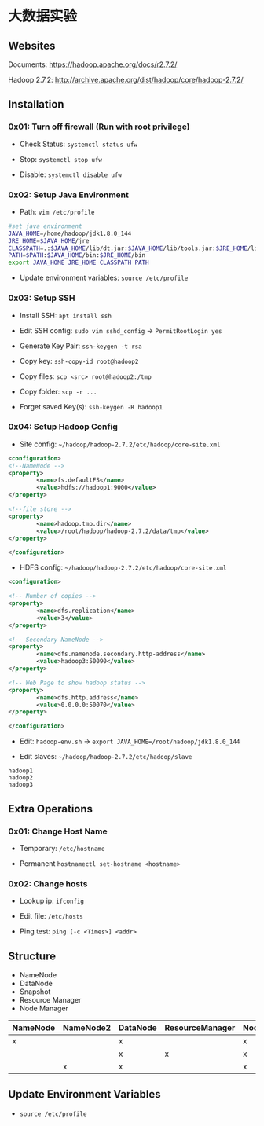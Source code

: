 # 大数据实验

## Websites
Documents: https://hadoop.apache.org/docs/r2.7.2/

Hadoop 2.7.2: http://archive.apache.org/dist/hadoop/core/hadoop-2.7.2/

## Installation
### 0x01: Turn off firewall (Run with root privilege)
- Check Status: `systemctl status ufw`

- Stop: `systemctl stop ufw`

- Disable: `systemctl disable ufw`

### 0x02: Setup Java Environment
- Path: `vim /etc/profile`
```sh
#set java environment
JAVA_HOME=/home/hadoop/jdk1.8.0_144
JRE_HOME=$JAVA_HOME/jre
CLASSPATH=.:$JAVA_HOME/lib/dt.jar:$JAVA_HOME/lib/tools.jar:$JRE_HOME/lib/rt.jar
PATH=$PATH:$JAVA_HOME/bin:$JRE_HOME/bin
export JAVA_HOME JRE_HOME CLASSPATH PATH
```
- Update environment variables: `source /etc/profile`


### 0x03: Setup SSH
- Install SSH: `apt install ssh`

- Edit SSH config: `sudo vim sshd_config` -> `PermitRootLogin yes`

- Generate Key Pair: `ssh-keygen -t rsa`

- Copy key: `ssh-copy-id root@hadoop2`

- Copy files: `scp <src> root@hadoop2:/tmp`

- Copy folder: `scp -r ...`

- Forget saved Key(s): `ssh-keygen -R hadoop1`


### 0x04: Setup Hadoop Config
- Site config: `~/hadoop/hadoop-2.7.2/etc/hadoop/core-site.xml`

```xml
<configuration>
<!--NameNode -->
<property>
        <name>fs.defaultFS</name>
        <value>hdfs://hadoop1:9000</value>
</property>

<!--file store -->
<property>
        <name>hadoop.tmp.dir</name>
        <value>/root/hadoop/hadoop-2.7.2/data/tmp</value>
</property>

</configuration>
```
- HDFS config: `~/hadoop/hadoop-2.7.2/etc/hadoop/core-site.xml`
```xml
<configuration>

<!-- Number of copies -->
<property>
        <name>dfs.replication</name>
        <value>3</value>
</property>

<!-- Secondary NameNode -->
<property>
        <name>dfs.namenode.secondary.http-address</name>
        <value>hadoop3:50090</value>
</property>

<!-- Web Page to show hadoop status -->
<property>
        <name>dfs.http.address</name>
        <value>0.0.0.0:50070</value>
</property>

</configuration>
```

- Edit: `hadoop-env.sh` -> `export JAVA_HOME=/root/hadoop/jdk1.8.0_144`

- Edit slaves: `~/hadoop/hadoop-2.7.2/etc/hadoop/slave`
```
hadoop1
hadoop2
hadoop3
```
## Extra Operations
### 0x01: Change Host Name
- Temporary: `/etc/hostname`

- Permanent `hostnamectl set-hostname <hostname>`

### 0x02: Change hosts
- Lookup ip: `ifconfig`

- Edit file: `/etc/hosts`

- Ping test: `ping [-c <Times>] <addr>`

## Structure
- NameNode
- DataNode
- Snapshot
- Resource Manager
- Node Manager

NameNode|NameNode2|DataNode|ResourceManager|NodeManager
--|--|--|--|--
 x| |x| |x
  | | |x|x|x
  | |x|x| |x

## Update Environment Variables
- `source /etc/profile`